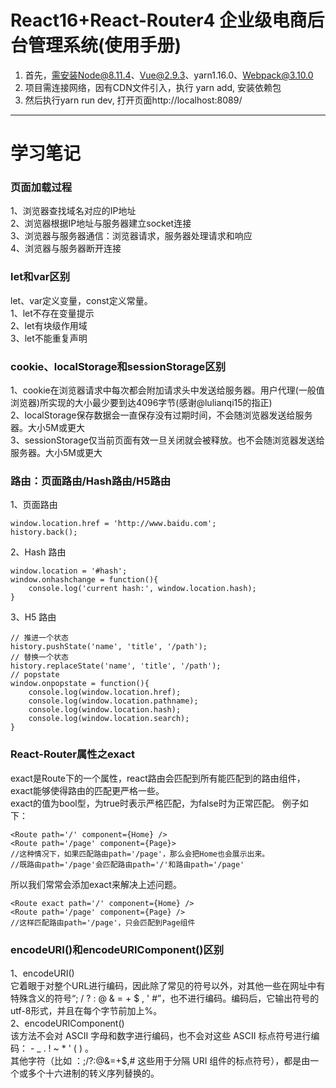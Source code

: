 React16+React-Router4 企业级电商后台管理系统(使用手册)
======
1. 首先，需安装Node@8.11.4、Vue@2.9.3、yarn1.16.0、Webpack@3.10.0
2. 项目需连接网络，因有CDN文件引入，执行 yarn add, 安装依赖包
3. 然后执行yarn run dev, 打开页面http://localhost:8089/
------
# 学习笔记
### 页面加载过程
1、浏览器查找域名对应的IP地址<br/>
2、浏览器根据IP地址与服务器建立socket连接<br/>
3、浏览器与服务器通信：浏览器请求，服务器处理请求和响应<br/>
4、浏览器与服务器断开连接
### let和var区别
let、var定义变量，const定义常量。<br/>
1、let不存在变量提示<br/>
2、let有块级作用域<br/>
3、let不能重复声明<br/>
### cookie、localStorage和sessionStorage区别
1、cookie在浏览器请求中每次都会附加请求头中发送给服务器。用户代理(一般值浏览器)所实现的大小最少要到达4096字节(感谢@lulianqi15的指正)<br/>
2、localStorage保存数据会一直保存没有过期时间，不会随浏览器发送给服务器。大小5M或更大<br/>
3、sessionStorage仅当前页面有效一旦关闭就会被释放。也不会随浏览器发送给服务器。大小5M或更大<br/>
### 路由：页面路由/Hash路由/H5路由
1、页面路由<br/>
  ```
  window.location.href = 'http://www.baidu.com';
  history.back();
  ```
2、Hash 路由<br/>
  ```
  window.location = '#hash';
  window.onhashchange = function(){
      console.log('current hash:', window.location.hash);
  }
  ```
3、H5 路由
  ```
  // 推进一个状态
  history.pushState('name', 'title', '/path');
  // 替换一个状态
  history.replaceState('name', 'title', '/path');
  // popstate
  window.onpopstate = function(){
      console.log(window.location.href);
      console.log(window.location.pathname);
      console.log(window.location.hash);
      console.log(window.location.search);
  }
  ```
### React-Router属性之exact
exact是Route下的一个属性，react路由会匹配到所有能匹配到的路由组件，<br/>exact能够使得路由的匹配更严格一些。<br/>
exact的值为bool型，为true时表示严格匹配，为false时为正常匹配。
例子如下：<br/>
```
<Route path='/' component={Home} />
<Route path='/page' component={Page}>
//这种情况下，如果匹配路由path='/page'，那么会把Home也会展示出来。
//既路由path='/page'会匹配路由path='/'和路由path='/page'
```
所以我们常常会添加exact来解决上述问题。
```
<Route exact path='/' component={Home} />
<Route path='/page' component={Page} />
//这样匹配路由path='/page'，只会匹配到Page组件
```
### encodeURI()和encodeURIComponent()区别
1、encodeURI()<br/>
它着眼于对整个URL进行编码，因此除了常见的符号以外，对其他一些在网址中有特殊含义的符号“; / ? : @ & = + $ , ' #”，也不进行编码。编码后，它输出符号的utf-8形式，并且在每个字节前加上%。<br/>
2、encodeURIComponent()<br/>
该方法不会对 ASCII 字母和数字进行编码，也不会对这些 ASCII 标点符号进行编码： - _ . ! ~ * ' ( ) 。<br/>
其他字符（比如 ：;/?:@&=+$,# 这些用于分隔 URI 组件的标点符号），都是由一个或多个十六进制的转义序列替换的。
